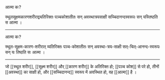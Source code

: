 आत्मा कः?

स्थूलसूक्षमकारणशरीराद्व्यतिरिक्तः पञ्चकोशातीतः सन् अवस्थात्रयसाक्षी सच्चिदानन्दस्वरूपः सन् यस्तिष्ठति स आत्मा ।

---

आत्मा कः?

स्थूल-सूक्षम-कारण-शरीरात् व्यतिरिक्तः पञ्च-कोशातीतः सन् अवस्था-त्रय-साक्षी सत्-चित्-आनन्द-स्वरूपः सन् यः तिष्ठति सः आत्मा ।

---

जो [[स्थूल शरीर]], [[सूक्ष्म शरीर]] और् [[कारण शरीर]] के अतिरिक्त हो; [[पञ्च कोश]] से परे हो, तीनों [[अवस्था]] का साक्षी हो, और [[सच्चिदानन्द]] स्वरूप में अवस्थित हो, वह [[आत्मा]] है ।